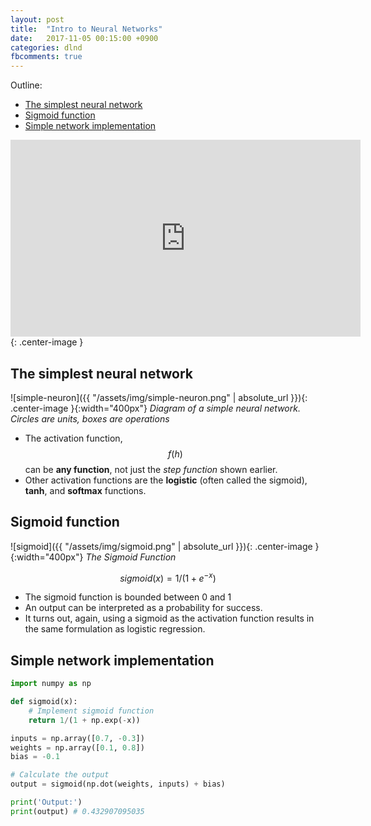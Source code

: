 ```yaml
---
layout: post
title:  "Intro to Neural Networks"
date:   2017-11-05 00:15:00 +0900
categories: dlnd
fbcomments: true
---
```


Outline:
- [The simplest neural network](#the-simplest-neural-network)
- [Sigmoid function](#sigmoid-function)
- [Simple network implementation](#simple-network-implementation)


<iframe width="560" height="315" src="https://www.youtube.com/embed/Mqogpnp1lrU" frameborder="0" allowfullscreen></iframe>{: .center-image }

## The simplest neural network

![simple-neuron]({{ "/assets/img/simple-neuron.png" | absolute_url }}){: .center-image }{:width="400px"}
*Diagram of a simple neural network. Circles are units, boxes are operations*

- The activation function, $$f(h)$$ can be **any function**, not just the *step function* shown earlier.
- Other activation functions are the **logistic** (often called the sigmoid), **tanh**, and **softmax** functions.

## Sigmoid function

![sigmoid]({{ "/assets/img/sigmoid.png" | absolute_url }}){: .center-image }{:width="400px"}
*The Sigmoid Function*

$$ sigmoid(x) = 1 / (1 + e^{-x}) $$

- The sigmoid function is bounded between 0 and 1
- An output can be interpreted as a probability for success.
- It turns out, again, using a sigmoid as the activation function results in the same formulation as logistic regression.


## Simple network implementation

```python
import numpy as np

def sigmoid(x):
    # Implement sigmoid function
    return 1/(1 + np.exp(-x))

inputs = np.array([0.7, -0.3])
weights = np.array([0.1, 0.8])
bias = -0.1

# Calculate the output
output = sigmoid(np.dot(weights, inputs) + bias)

print('Output:')
print(output) # 0.432907095035
```
